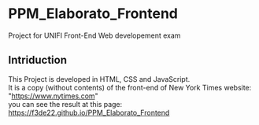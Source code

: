 # PPM_Elaborato_Frontend
 Project for UNIFI Front-End Web developement exam
## Intriduction
This Project is developed in HTML, CSS and JavaScript.<br>
It is a copy (without contents) of the front-end of New York Times website: "https://www.nytimes.com" <br>
you can see the result at this page: https://f3de22.github.io/PPM_Elaborato_Frontend
